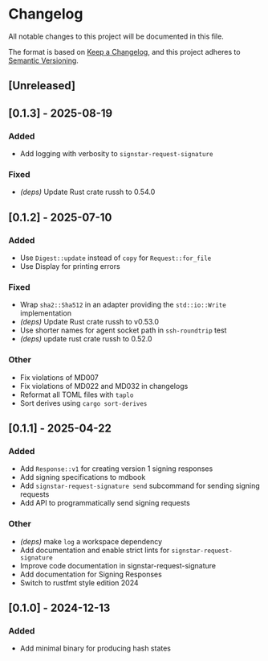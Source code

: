 # Changelog

All notable changes to this project will be documented in this file.

The format is based on [Keep a Changelog](https://keepachangelog.com/en/1.0.0/),
and this project adheres to [Semantic Versioning](https://semver.org/spec/v2.0.0.html).

## [Unreleased]

## [0.1.3] - 2025-08-19

### Added

- Add logging with verbosity to `signstar-request-signature`

### Fixed

- *(deps)* Update Rust crate russh to 0.54.0

## [0.1.2] - 2025-07-10

### Added

- Use `Digest::update` instead of `copy` for `Request::for_file`
- Use Display for printing errors

### Fixed

- Wrap `sha2::Sha512` in an adapter providing the `std::io::Write` implementation
- *(deps)* Update Rust crate russh to v0.53.0
- Use shorter names for agent socket path in `ssh-roundtrip` test
- *(deps)* update rust crate russh to 0.52.0

### Other

- Fix violations of MD007
- Fix violations of MD022 and MD032 in changelogs
- Reformat all TOML files with `taplo`
- Sort derives using `cargo sort-derives`

## [0.1.1] - 2025-04-22

### Added

- Add `Response::v1` for creating version 1 signing responses
- Add signing specifications to mdbook
- Add `signstar-request-signature send` subcommand for sending signing requests
- Add API to programmatically send signing requests

### Other

- *(deps)* make `log` a workspace dependency
- Add documentation and enable strict lints for `signstar-request-signature`
- Improve code documentation in signstar-request-signature
- Add documentation for Signing Responses
- Switch to rustfmt style edition 2024

## [0.1.0] - 2024-12-13

### Added

- Add minimal binary for producing hash states
